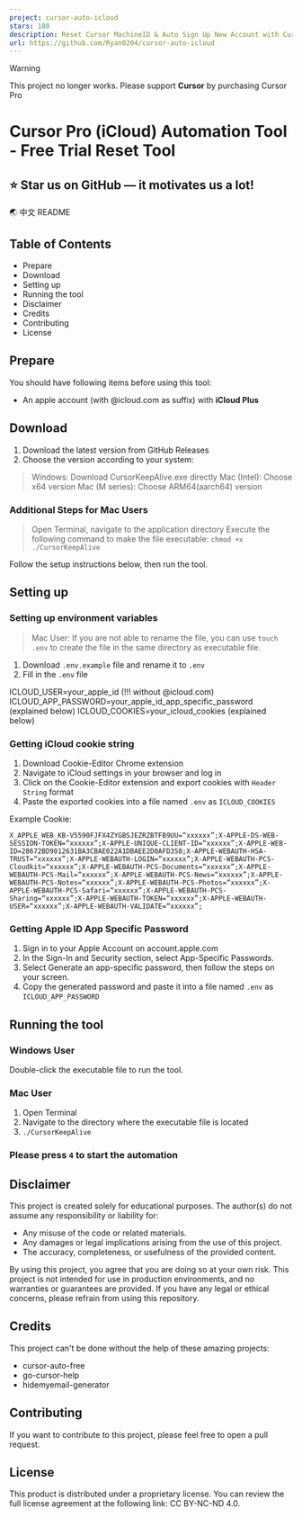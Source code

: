 ```yaml
---
project: cursor-auto-icloud
stars: 180
description: Reset Cursor MachineID & Auto Sign Up New Account with Cursor Pro // 自动注册 Cursor AI (免费使用Pro功能) & 自动重置机器ID  // You've reached your trial request limit. / Too many free trial accounts used on this machine. Please upgrade to pro. We have this limit in place to prevent abuse. Please let us know if you believe this is a mistake. 
url: https://github.com/Ryan0204/cursor-auto-icloud
---
```


Warning

This project no longer works. Please support **Cursor** by purchasing Cursor Pro

Cursor Pro (iCloud) Automation Tool - Free Trial Reset Tool
===========================================================

⭐️ Star us on GitHub — it motivates us a lot!
---------------------------------------------

🌏 中文 README

Table of Contents
-----------------

-   Prepare
-   Download
-   Setting up
-   Running the tool
-   Disclaimer
-   Credits
-   Contributing
-   License

Prepare
-------

You should have following items before using this tool:

-   An apple account (with @icloud.com as suffix) with **iCloud Plus**

Download
--------

1.  Download the latest version from GitHub Releases
2.  Choose the version according to your system:

> Windows: Download CursorKeepAlive.exe directly Mac (Intel): Choose x64 version Mac (M series): Choose ARM64(aarch64) version

### Additional Steps for Mac Users

> Open Terminal, navigate to the application directory Execute the following command to make the file executable: `chmod +x ./CursorKeepAlive`

Follow the setup instructions below, then run the tool.

Setting up
----------

### Setting up environment variables

> Mac User: If you are not able to rename the file, you can use `touch .env` to create the file in the same directory as executable file.

1.  Download `.env.example` file and rename it to `.env`
2.  Fill in the `.env` file

ICLOUD\_USER\=your\_apple\_id (!!! without @icloud.com)
ICLOUD\_APP\_PASSWORD\=your\_apple\_id\_app\_specific\_password (explained below)
ICLOUD\_COOKIES\=your\_icloud\_cookies (explained below)

### Getting iCloud cookie string

1.  Download Cookie-Editor Chrome extension
2.  Navigate to iCloud settings in your browser and log in
3.  Click on the Cookie-Editor extension and export cookies with `Header String` format
4.  Paste the exported cookies into a file named `.env` as `ICLOUD_COOKIES`

Example Cookie:

```
X_APPLE_WEB_KB-V5590FJFX4ZYGBSJEZRZBTFB9UU=“xxxxxx”;X-APPLE-DS-WEB-SESSION-TOKEN=“xxxxxx”;X-APPLE-UNIQUE-CLIENT-ID=“xxxxxx”;X-APPLE-WEB-ID=28672BD9012631BA3CBAE022A1DBAEE2D0AFD358;X-APPLE-WEBAUTH-HSA-TRUST=“xxxxxx”;X-APPLE-WEBAUTH-LOGIN=“xxxxxx”;X-APPLE-WEBAUTH-PCS-Cloudkit=“xxxxxx”;X-APPLE-WEBAUTH-PCS-Documents=“xxxxxx”;X-APPLE-WEBAUTH-PCS-Mail=“xxxxxx”;X-APPLE-WEBAUTH-PCS-News=“xxxxxx”;X-APPLE-WEBAUTH-PCS-Notes=“xxxxxx”;X-APPLE-WEBAUTH-PCS-Photos=“xxxxxx”;X-APPLE-WEBAUTH-PCS-Safari=“xxxxxx”;X-APPLE-WEBAUTH-PCS-Sharing=“xxxxxx”;X-APPLE-WEBAUTH-TOKEN=“xxxxxx”;X-APPLE-WEBAUTH-USER=“xxxxxx”;X-APPLE-WEBAUTH-VALIDATE=“xxxxxx”;
```

### Getting Apple ID App Specific Password

1.  Sign in to your Apple Account on account.apple.com
2.  In the Sign-In and Security section, select App-Specific Passwords.
3.  Select Generate an app-specific password, then follow the steps on your screen.
4.  Copy the generated password and paste it into a file named `.env` as `ICLOUD_APP_PASSWORD`

Running the tool
----------------

### Windows User

Double-click the executable file to run the tool.

### Mac User

1.  Open Terminal
2.  Navigate to the directory where the executable file is located
3.  `./CursorKeepAlive`

### Please press `4` to start the automation

Disclaimer
----------

This project is created solely for educational purposes. The author(s) do not assume any responsibility or liability for:

-   Any misuse of the code or related materials.
-   Any damages or legal implications arising from the use of this project.
-   The accuracy, completeness, or usefulness of the provided content.

By using this project, you agree that you are doing so at your own risk. This project is not intended for use in production environments, and no warranties or guarantees are provided. If you have any legal or ethical concerns, please refrain from using this repository.

Credits
-------

This project can't be done without the help of these amazing projects:

-   cursor-auto-free
-   go-cursor-help
-   hidemyemail-generator

Contributing
------------

If you want to contribute to this project, please feel free to open a pull request.

License
-------

This product is distributed under a proprietary license. You can review the full license agreement at the following link: CC BY-NC-ND 4.0.
